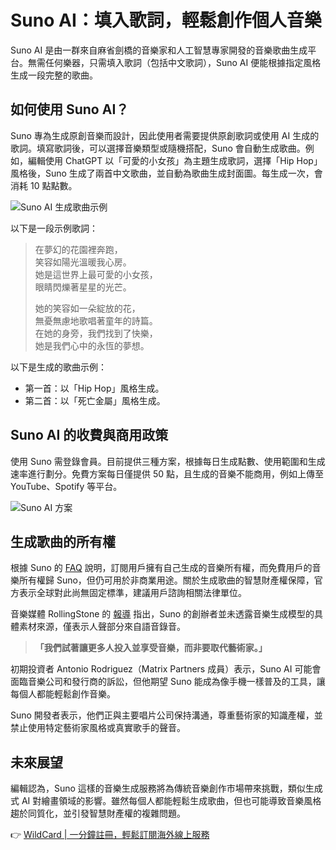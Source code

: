 # Suno AI：填入歌詞，輕鬆創作個人音樂

Suno AI 是由一群來自麻省劍橋的音樂家和人工智慧專家開發的音樂歌曲生成平台。無需任何樂器，只需填入歌詞（包括中文歌詞），Suno AI 便能根據指定風格生成一段完整的歌曲。

## 如何使用 Suno AI？

Suno 專為生成原創音樂而設計，因此使用者需要提供原創歌詞或使用 AI 生成的歌詞。填寫歌詞後，可以選擇音樂類型或隨機搭配，Suno 會自動生成歌曲。例如，編輯使用 ChatGPT 以「可愛的小女孩」為主題生成歌詞，選擇「Hip Hop」風格後，Suno 生成了兩首中文歌曲，並自動為歌曲生成封面圖。每生成一次，會消耗 10 點點數。

![Suno AI 生成歌曲示例](https://bbtdd.com/img/6057372039.webp)

以下是一段示例歌詞：

> 在夢幻的花園裡奔跑，  
> 笑容如陽光溫暖我心房。  
> 她是這世界上最可愛的小女孩，  
> 眼睛閃爍著星星的光芒。  
>  
> 她的笑容如一朵綻放的花，  
> 無憂無慮地歌唱著童年的詩篇。  
> 在她的身旁，我們找到了快樂，  
> 她是我們心中的永恆的夢想。

以下是生成的歌曲示例：  
- 第一首：以「Hip Hop」風格生成。  
- 第二首：以「死亡金屬」風格生成。

## Suno AI 的收費與商用政策

使用 Suno 需登錄會員。目前提供三種方案，根據每日生成點數、使用範圍和生成速率進行劃分。免費方案每日僅提供 50 點，且生成的音樂不能商用，例如上傳至 YouTube、Spotify 等平台。

![Suno AI 方案](https://bbtdd.com/img/127224193.webp)

## 生成歌曲的所有權

根據 Suno 的 [FAQ](https://suno-ai.notion.site/FAQs-b72601b96de44e5cacd2cd6baa985448) 說明，訂閱用戶擁有自己生成的音樂所有權，而免費用戶的音樂所有權歸 Suno，但仍可用於非商業用途。關於生成歌曲的智慧財產權保障，官方表示全球對此尚無固定標準，建議用戶諮詢相關法律單位。

音樂媒體 RollingStone 的 [報導](https://www.rollingstone.com/music/music-features/suno-ai-chatgpt-for-music-1234982307/) 指出，Suno 的創辦者並未透露音樂生成模型的具體素材來源，僅表示人聲部分來自語音錄音。

> **「我們試著讓更多人投入並享受音樂，而非要取代藝術家。」**

初期投資者 Antonio Rodriguez（Matrix Partners 成員）表示，Suno AI 可能會面臨音樂公司和發行商的訴訟，但他期望 Suno 能成為像手機一樣普及的工具，讓每個人都能輕鬆創作音樂。

Suno 開發者表示，他們正與主要唱片公司保持溝通，尊重藝術家的知識產權，並禁止使用特定藝術家風格或真實歌手的聲音。

## 未來展望

編輯認為，Suno 這樣的音樂生成服務將為傳統音樂創作市場帶來挑戰，類似生成式 AI 對繪畫領域的影響。雖然每個人都能輕鬆生成歌曲，但也可能導致音樂風格趨於同質化，並引發智慧財產權的複雜問題。

👉 [WildCard | 一分鐘註冊，輕鬆訂閱海外線上服務](https://bbtdd.com/WildCard)